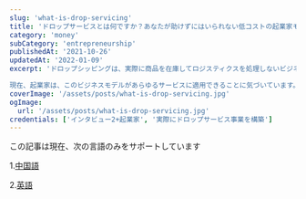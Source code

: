 ```yaml
---
slug: 'what-is-drop-servicing'
title: 'ドロップサービスとは何ですか？あなたが助けずにはいられない低コストの起業家モデル'
category: 'money'
subCategory: 'entrepreneurship'
publishedAt: '2021-10-26'
updatedAt: '2022-01-09'
excerpt: 'ドロップシッピングは、実際に商品を在庫してロジスティクスを処理しないビジネスモデルだと聞いたことがあるかもしれません。売り手はマーケティングに住むだけで高収益を生み出すことができます。この方法は数年前から人気があります。

現在、起業家は、このビジネスモデルがあらゆるサービスに適用できることに気づいています。サービスは、ドロップシッピングを通じて消費者に商品を販売するのと同じように製品であり、ドロップサービスは、製品であれサービスであれ、サービスを販売しています。提供する必要はありません。起業家自身によるものですが、「仲介者」の役割のみを果たし、「サービス提供者」と「サービス要求者」を結びつけます。'
coverImage: '/assets/posts/what-is-drop-servicing.jpg'
ogImage:
  url: '/assets/posts/what-is-drop-servicing.jpg'
credentials: ['インタビュー2+起業家', '実際にドロップサービス事業を構築']
---
```


この記事は現在、次の言語のみをサポートしています

1.[中国語](/posts/what-is-drop-servicing)

2.[英語](/posts/what-is-drop-servicing/en-US)
